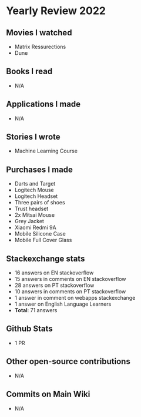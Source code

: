 # Yearly Review 2022

## Movies I watched

- Matrix Ressurections
- Dune

## Books I read

- N/A

## Applications I made

- N/A

## Stories I wrote

- Machine Learning Course

## Purchases I made

- Darts and Target
- Logitech Mouse
- Logitech Headset
- Three pairs of shoes
- Trust headset
- 2x Mitsai Mouse
- Grey Jacket
- Xiaomi Redmi 9A
- Mobile Silicone Case
- Mobile Full Cover Glass

## Stackexchange stats

- 16 answers on EN stackoverflow
- 15 answers in comments on EN stackoverflow
- 28 answers on PT stackoverflow
- 10 answers in comments on PT stackoverflow
- 1 answer in comment on webapps stackexchange
- 1 answer on English Language Learners
- **Total**: 71 answers

## Github Stats

- 1 PR

## Other open-source contributions

- N/A

## Commits on Main Wiki

- N/A